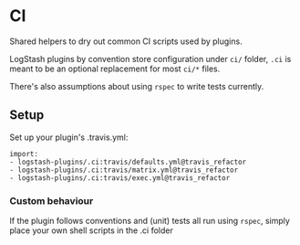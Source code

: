 # CI

Shared helpers to dry out common CI scripts used by plugins.

LogStash plugins by convention store configuration under `ci/` folder,
`.ci` is meant to be an optional replacement for most `ci/*` files.

There's also assumptions about using `rspec` to write tests currently.

## Setup

Set up your plugin's .travis.yml:

```
import:
- logstash-plugins/.ci:travis/defaults.yml@travis_refactor
- logstash-plugins/.ci:travis/matrix.yml@travis_refactor
- logstash-plugins/.ci:travis/exec.yml@travis_refactor
```

### Custom behaviour

If the plugin follows conventions and (unit) tests all run using `rspec`, simply
place your own shell scripts in the .ci folder
